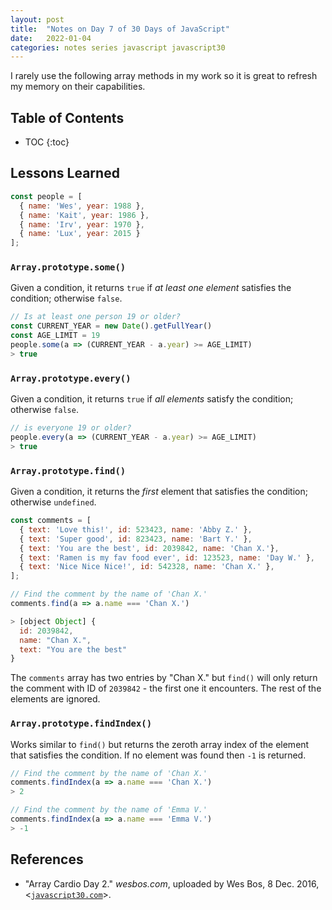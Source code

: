 ```yaml
---
layout: post
title:  "Notes on Day 7 of 30 Days of JavaScript"
date:   2022-01-04
categories: notes series javascript javascript30
---
```


I rarely use the following array methods in my work so it is great to refresh my memory on their capabilities.

## Table of Contents
* TOC
{:toc}

## Lessons Learned

~~~ javascript
const people = [
  { name: 'Wes', year: 1988 },
  { name: 'Kait', year: 1986 },
  { name: 'Irv', year: 1970 },
  { name: 'Lux', year: 2015 }
];
~~~

### `Array.prototype.some()`

Given a condition, it returns `true` if *at least one element* satisfies the condition; otherwise `false`.

~~~ javascript
// Is at least one person 19 or older?
const CURRENT_YEAR = new Date().getFullYear()
const AGE_LIMIT = 19
people.some(a => (CURRENT_YEAR - a.year) >= AGE_LIMIT)
> true
~~~

### `Array.prototype.every()`

Given a condition, it returns `true` if *all elements* satisfy the condition; otherwise `false`.

~~~ javascript
// is everyone 19 or older?
people.every(a => (CURRENT_YEAR - a.year) >= AGE_LIMIT)
> true
~~~

### `Array.prototype.find()`

Given a condition, it returns the *first* element that satisfies the condition; otherwise `undefined`.

~~~ javascript
const comments = [
  { text: 'Love this!', id: 523423, name: 'Abby Z.' },
  { text: 'Super good', id: 823423, name: 'Bart Y.' },
  { text: 'You are the best', id: 2039842, name: 'Chan X.'},
  { text: 'Ramen is my fav food ever', id: 123523, name: 'Day W.' },
  { text: 'Nice Nice Nice!', id: 542328, name: 'Chan X.' },
];

// Find the comment by the name of 'Chan X.'
comments.find(a => a.name === 'Chan X.')

> [object Object] {
  id: 2039842,
  name: "Chan X.",
  text: "You are the best"
}
~~~

The `comments` array has two entries by "Chan X." but `find()` will only return the comment with ID of `2039842` - the first one it encounters. The rest of the elements are ignored.

### `Array.prototype.findIndex()`

Works similar to `find()` but returns the zeroth array index of the element that satisfies the condition. If no element was found then `-1` is returned.

~~~ javascript
// Find the comment by the name of 'Chan X.'
comments.findIndex(a => a.name === 'Chan X.')
> 2

// Find the comment by the name of 'Emma V.'
comments.findIndex(a => a.name === 'Emma V.')
> -1
~~~

## References
* "Array Cardio Day 2." *wesbos.com*, uploaded by Wes Bos, 8 Dec. 2016, <[`javascript30.com`](https://javascript30.com/)>.